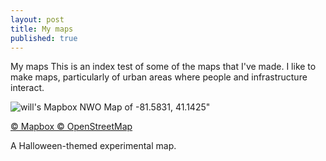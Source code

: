 ```yaml
---
layout: post
title: My maps
published: true
---
```


My maps
    This is an index test of some of the maps that I've made.
I like to make maps, particularly of urban areas where people and infrastructure interact. 

   ![will's Mapbox NWO Map of -81.5831, 41.1425"](/http://api.tiles.mapbox.com/v4/skorasaurus.67b7e400/-81.5831,41.1425,8/400x300.png?access_token=pk.eyJ1Ijoic2tvcmFzYXVydXMiLCJhIjoiaEdGTUZWTSJ9.osOC8tWU3bMaNprVNoEu7g)
   
<a href="https://www.mapbox.com/about/maps/">© Mapbox © OpenStreetMap</a>

A Halloween-themed experimental map. 

</div>